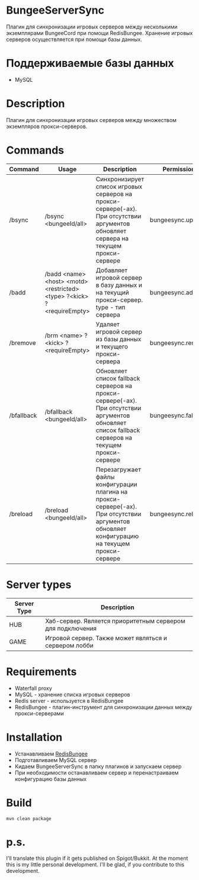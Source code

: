 # BungeeServerSync
Плагин для синхронизации игровых серверов между несколькими экземплярами BungeeCord при помощи RedisBungee.
Хранение игровых серверов осуществляется при помощи базы данных.

# Поддерживаемые базы данных
* MySQL

# Description
Плагин для синхронизации игровых серверов между множеством экземпляров прокси-серверов.

# Commands

| Command    | Usage                                                                         | Description                                                                                                                                       | Permission          | Alias |
|------------|-------------------------------------------------------------------------------|---------------------------------------------------------------------------------------------------------------------------------------------------|---------------------|-------|
| /bsync     | /bsync \<bungeeId/all>                                                        | Синхронизирует список игровых серверов на прокси-сервере(-ах). При отсутствии аргументов обновляет сервера на текущем прокси-сервере              | bungeesync.update   | none  |
| /badd      | /badd \<name> \<host> \<motd> \<restricted> \<type> ?\<kick> ?\<requireEmpty> | Добавляет игровой сервер в базу данных и на текущий прокси-сервер. type - тип сервера                                                             | bungeesync.add      | none  |
| /bremove   | /brm \<name> ?\<kick> ?\<requireEmpty>                                        | Удаляет игровой сервер из базы данных и текущего прокси-сервера                                                                                   | bungeesync.remove   | brm   |
| /bfallback | /bfallback \<bungeeId/all>                                                    | Обновляет список fallback серверов на прокси-сервере(-ах). При отсутствии аргументов обновляет список fallback серверов на текущем прокси-сервере | bungeesync.fallback | none  |
| /breload   | /breload \<bungeeId/all>                                                      | Перезагружает файлы конфигурации плагина на прокси-сервере(-ах). При отсутствии аргументов обновляет конфигурацию на текущем прокси-сервере       | bungeesync.reload   | none  |

# Server types

| Server Type | Description                                                |
|-------------|------------------------------------------------------------|
| HUB         | Хаб-сервер. Является приоритетным сервером для подключения |
| GAME        | Игровой сервер. Также может являться и сервером лобби      |                                          |


# Requirements
* Waterfall proxy
* MySQL - хранение списка игровых серверов
* Redis server - используется в RedisBungee
* RedisBungee - плагин-инструмент для синхронизации данных между прокси-серверами

# Installation

* Устанавливаем [RedisBungee](https://github.com/ProxioDev/RedisBungee/wiki/Installation)
* Подготавливаем MySQL сервер
* Кидаем BungeeServerSync в папку плагинов и запускаем сервер
* При необходимости останавливаем сервер и перенастраиваем конфигурацию базы данных

# Build
```
mvn clean package
```

# p.s.
I'll translate this plugin if it gets published on Spigot/Bukkit.
At the moment this is my little personal development.
I'll be glad, if you contribute to this development.
